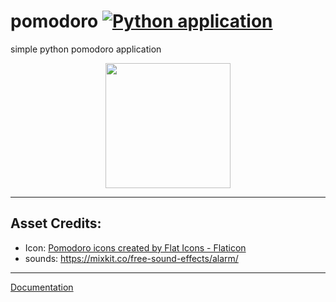 # pomodoro [![Python application](https://github.com/yemaney/pomodoro/actions/workflows/python-app.yml/badge.svg)](https://github.com/yemaney/pomodoro/actions/workflows/python-app.yml)

simple python pomodoro application

<p align="center">
  <img src="./pomodoro/assets/technique.ico" height=200 />
</p>

---
## Asset Credits:

- Icon: <a href="https://www.flaticon.com/free-icons/pomodoro" title="pomodoro icons">Pomodoro icons created by Flat Icons - Flaticon</a>
- sounds: https://mixkit.co/free-sound-effects/alarm/

---
[Documentation](https://yemaney.github.io/pomodoro/)